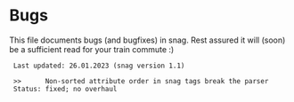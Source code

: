 # Bugs

This file documents bugs (and bugfixes) in snag. Rest assured it will (soon) be a sufficient read for your train commute :)

```
 Last updated: 26.01.2023 (snag version 1.1)

 >>      Non-sorted attribute order in snag tags break the parser
 Status: fixed; no overhaul
```